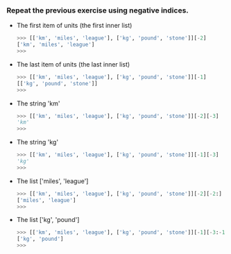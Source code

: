 ### Repeat the previous exercise using negative indices.

- The first item of units (the first inner list)
    ```python
    >>> [['km', 'miles', 'league'], ['kg', 'pound', 'stone']][-2]
    ['km', 'miles', 'league']
    >>> 
    ```
- The last item of units (the last inner list)
    ```python
    >>> [['km', 'miles', 'league'], ['kg', 'pound', 'stone']][-1]
    [['kg', 'pound', 'stone']]
    >>> 
    ```
- The string 'km'
    ```python
    >>> [['km', 'miles', 'league'], ['kg', 'pound', 'stone']][-2][-3]
    'km'
    >>> 
    ```
- The string 'kg'
    ```python
    >>> [['km', 'miles', 'league'], ['kg', 'pound', 'stone']][-1][-3]
    'kg'
    >>> 
    ```
- The list ['miles', 'league']
    ```python
    >>> [['km', 'miles', 'league'], ['kg', 'pound', 'stone']][-2][-2:]
    ['miles', 'league']
    >>> 
    ```
- The list ['kg', 'pound']  
    ```python
    >>> [['km', 'miles', 'league'], ['kg', 'pound', 'stone']][-1][-3:-1]
    ['kg', 'pound']
    >>> 
    ```